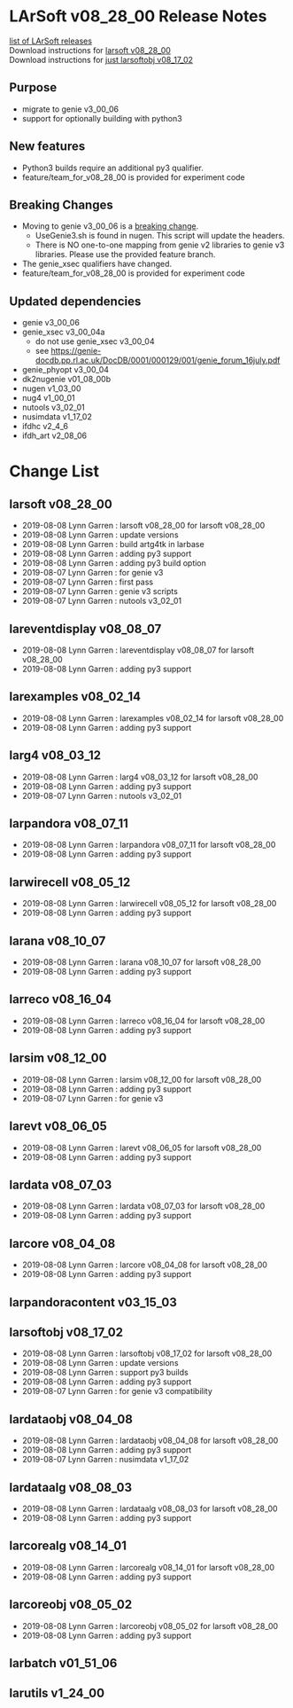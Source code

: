 # LArSoft v08_28_00 Release Notes



[list of LArSoft releases](LArSoft_release_list)  
Download instructions for [larsoft v08_28_00](http://scisoft.fnal.gov/scisoft/bundles/larsoft/v08_28_00/larsoft-v08_28_00.html)  
Download instructions for [just larsoftobj v08_17_02](http://scisoft.fnal.gov/scisoft/bundles/larsoftobj/v08_17_02/larsoftobj-v08_17_02.html)

## Purpose

-   migrate to genie v3_00_06
-   support for optionally building with python3

## New features

-   Python3 builds require an additional py3 qualifier.
-   feature/team_for_v08_28_00 is provided for experiment code

## Breaking Changes

-   Moving to genie v3_00_06 is a [breaking change](Breaking_Changes#genie-v3_00_06).
    -   UseGenie3.sh is found in nugen. This script will update the headers.
    -   There is NO one-to-one mapping from genie v2 libraries to genie v3 libraries. Please use the provided feature branch.
-   The genie_xsec qualifiers have changed.
-   feature/team_for_v08_28_00 is provided for experiment code

## Updated dependencies

-   genie v3_00_06
-   genie_xsec v3_00_04a
    -   do not use genie_xsec v3_00_04
    -   see https://genie-docdb.pp.rl.ac.uk/DocDB/0001/000129/001/genie_forum_16july.pdf
-   genie_phyopt v3_00_04
-   dk2nugenie v01_08_00b
-   nugen v1_03_00
-   nug4 v1_00_01
-   nutools v3_02_01
-   nusimdata v1_17_02
-   ifdhc v2_4_6
-   ifdh_art v2_08_06

# Change List

## larsoft v08_28_00

-   2019-08-08 Lynn Garren : larsoft v08_28_00 for larsoft v08_28_00
-   2019-08-08 Lynn Garren : update versions
-   2019-08-08 Lynn Garren : build artg4tk in larbase
-   2019-08-08 Lynn Garren : adding py3 support
-   2019-08-08 Lynn Garren : adding py3 build option
-   2019-08-07 Lynn Garren : for genie v3
-   2019-08-07 Lynn Garren : first pass
-   2019-08-07 Lynn Garren : genie v3 scripts
-   2019-08-07 Lynn Garren : nutools v3_02_01

## lareventdisplay v08_08_07

-   2019-08-08 Lynn Garren : lareventdisplay v08_08_07 for larsoft v08_28_00
-   2019-08-08 Lynn Garren : adding py3 support

## larexamples v08_02_14

-   2019-08-08 Lynn Garren : larexamples v08_02_14 for larsoft v08_28_00
-   2019-08-08 Lynn Garren : adding py3 support

## larg4 v08_03_12

-   2019-08-08 Lynn Garren : larg4 v08_03_12 for larsoft v08_28_00
-   2019-08-08 Lynn Garren : adding py3 support
-   2019-08-07 Lynn Garren : nutools v3_02_01

## larpandora v08_07_11

-   2019-08-08 Lynn Garren : larpandora v08_07_11 for larsoft v08_28_00
-   2019-08-08 Lynn Garren : adding py3 support

## larwirecell v08_05_12

-   2019-08-08 Lynn Garren : larwirecell v08_05_12 for larsoft v08_28_00
-   2019-08-08 Lynn Garren : adding py3 support

## larana v08_10_07

-   2019-08-08 Lynn Garren : larana v08_10_07 for larsoft v08_28_00
-   2019-08-08 Lynn Garren : adding py3 support

## larreco v08_16_04

-   2019-08-08 Lynn Garren : larreco v08_16_04 for larsoft v08_28_00
-   2019-08-08 Lynn Garren : adding py3 support

## larsim v08_12_00

-   2019-08-08 Lynn Garren : larsim v08_12_00 for larsoft v08_28_00
-   2019-08-08 Lynn Garren : adding py3 support
-   2019-08-07 Lynn Garren : for genie v3

## larevt v08_06_05

-   2019-08-08 Lynn Garren : larevt v08_06_05 for larsoft v08_28_00
-   2019-08-08 Lynn Garren : adding py3 support

## lardata v08_07_03

-   2019-08-08 Lynn Garren : lardata v08_07_03 for larsoft v08_28_00
-   2019-08-08 Lynn Garren : adding py3 support

## larcore v08_04_08

-   2019-08-08 Lynn Garren : larcore v08_04_08 for larsoft v08_28_00
-   2019-08-08 Lynn Garren : adding py3 support

## larpandoracontent v03_15_03

## larsoftobj v08_17_02

-   2019-08-08 Lynn Garren : larsoftobj v08_17_02 for larsoft v08_28_00
-   2019-08-08 Lynn Garren : update versions
-   2019-08-08 Lynn Garren : support py3 builds
-   2019-08-08 Lynn Garren : adding py3 support
-   2019-08-07 Lynn Garren : for genie v3 compatibility

## lardataobj v08_04_08

-   2019-08-08 Lynn Garren : lardataobj v08_04_08 for larsoft v08_28_00
-   2019-08-08 Lynn Garren : adding py3 support
-   2019-08-07 Lynn Garren : nusimdata v1_17_02

## lardataalg v08_08_03

-   2019-08-08 Lynn Garren : lardataalg v08_08_03 for larsoft v08_28_00
-   2019-08-08 Lynn Garren : adding py3 support

## larcorealg v08_14_01

-   2019-08-08 Lynn Garren : larcorealg v08_14_01 for larsoft v08_28_00
-   2019-08-08 Lynn Garren : adding py3 support

## larcoreobj v08_05_02

-   2019-08-08 Lynn Garren : larcoreobj v08_05_02 for larsoft v08_28_00
-   2019-08-08 Lynn Garren : adding py3 support

## larbatch v01_51_06

## larutils v1_24_00
